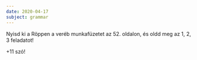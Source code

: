 ```yaml
---
date: 2020-04-17
subject: grammar
---
```


Nyisd ki a Röppen a veréb munkafüzetet az 52. oldalon, és oldd meg az 1, 2, 3 feladatot!

+11 szó!
